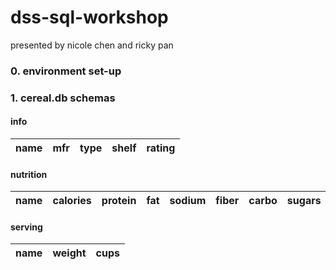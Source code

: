 # dss-sql-workshop

presented by nicole chen and ricky pan

### 0. environment set-up


### 1. cereal.db schemas
#### info
name | mfr | type | shelf | rating
--- | --- | --- | --- | ---

#### nutrition
name | calories | protein | fat | sodium | fiber | carbo | sugars | potass | vitamins
--- | --- | --- | --- | --- | --- | --- | --- | --- | ---

#### serving
name | weight | cups
--- | --- | ---
